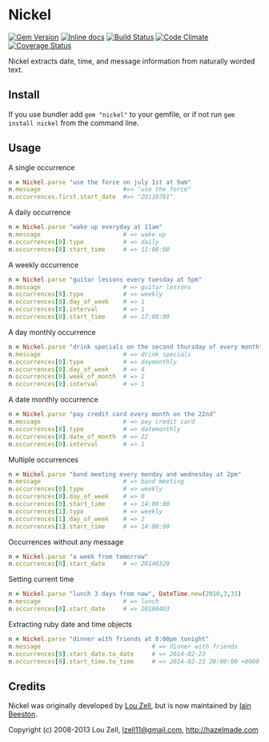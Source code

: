 Nickel
======

[![Gem Version](http://img.shields.io/gem/v/nickel.svg)](http://rubygems.org/gems/nickel)
[![Inline docs](http://inch-ci.org/github/iainbeeston/nickel.svg?branch=master)](http://inch-ci.org/github/iainbeeston/nickel)
[![Build Status](http://img.shields.io/travis/iainbeeston/nickel/master.svg)](https://travis-ci.org/iainbeeston/nickel)
[![Code Climate](http://img.shields.io/codeclimate/github/iainbeeston/nickel.svg)](https://codeclimate.com/github/iainbeeston/nickel)
[![Coverage Status](http://img.shields.io/codeclimate/coverage/github/iainbeeston/nickel.svg)](https://codeclimate.com/github/iainbeeston/nickel)

Nickel extracts date, time, and message information from naturally worded text.

Install
-------

If you use bundler add `gem "nickel"` to your gemfile, or if not run `gem install nickel` from the command line.

Usage
-----

A single occurrence

~~~ ruby
n = Nickel.parse "use the force on july 1st at 9am"
n.message                       #=> "use the force"
n.occurrences.first.start_date  #=> "20110701"
~~~

A daily occurrence

~~~ ruby
n = Nickel.parse "wake up everyday at 11am"
n.message                       # => wake up
n.occurrences[0].type           # => daily
n.occurrences[0].start_time     # => 11:00:00
~~~

A weekly occurrence

~~~ ruby
n = Nickel.parse "guitar lessons every tuesday at 5pm"
n.message                       # => guitar lessons
n.occurrences[0].type           # => weekly
n.occurrences[0].day_of_week    # => 1
n.occurrences[0].interval       # => 1
n.occurrences[0].start_time     # => 17:00:00
~~~

A day monthly occurrence

~~~ ruby
n = Nickel.parse "drink specials on the second thursday of every month"
n.message                       # => drink specials
n.occurrences[0].type           # => daymonthly
n.occurrences[0].day_of_week    # => 4
n.occurrences[0].week_of_month  # => 2
n.occurrences[0].interval       # => 1
~~~

A date monthly occurrence

~~~ ruby
n = Nickel.parse "pay credit card every month on the 22nd"
n.message                       # => pay credit card
n.occurrences[0].type           # => datemonthly
n.occurrences[0].date_of_month  # => 22
n.occurrences[0].interval       # => 1
~~~

Multiple occurrences

~~~ ruby
n = Nickel.parse "band meeting every monday and wednesday at 2pm"
n.message                       # => band meeting
n.occurrences[0].type           # => weekly
n.occurrences[0].day_of_week    # => 0
n.occurrences[0].start_time     # => 14:00:00
n.occurrences[1].type           # => weekly
n.occurrences[1].day_of_week    # => 2
n.occurrences[1].start_time     # => 14:00:00
~~~

Occurrences without any message

~~~ ruby
n = Nickel.parse "a week from tomorrow"
n.occurrences[0].start_date     # => 20140320
~~~

Setting current time

~~~ ruby
n = Nickel.parse "lunch 3 days from now", DateTime.new(2010,3,31)
n.message                       # => lunch
n.occurrences[0].start_date     # => 20100403
~~~

Extracting ruby date and time objects

~~~ ruby
n = Nickel.parse "dinner with friends at 8:00pm tonight"
n.message                               # => dinner with friends
n.occurrences[0].start_date.to_date     # => 2014-02-23
n.occurrences[0].start_time.to_time     # => 2014-02-23 20:00:00 +0000
~~~

Credits
-------

Nickel was originally developed by [Lou Zell](https://github.com/lzell/nickel), but is now maintained by [Iain Beeston](https://github.com/iainbeeston/nickel).

Copyright (c) 2008-2013 Lou Zell, lzell11@gmail.com, http://hazelmade.com
